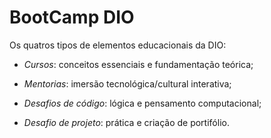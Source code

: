 # BootCamp DIO

Os quatros tipos de elementos educacionais da DIO:

- *Cursos*: conceitos essenciais e fundamentação teórica;

- *Mentorias*: imersão tecnológica/cultural interativa;

- *Desafios de código*: lógica e pensamento computacional;

- *Desafio de projeto*: prática e criação de portifólio.
